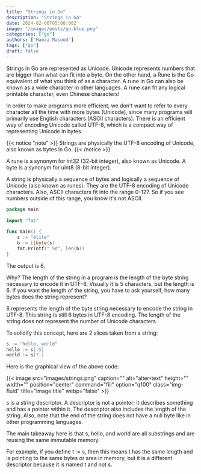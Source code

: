 ```yaml
---
title: "Strings in Go"
description: "Strings in Go"
date: 2024-02-06T05:00:00Z
image: "/images/posts/go-blue.png"
categories: ["go"]
authors: ["Hamza Masood"]
tags: ["go"]
draft: false
---
```

Strings in Go are represented as Unicode. Unicode represents numbers that are bigger than what can fit into a byte. On the other hand, a Rune is the Go equivalent of what you think of as a character. A rune in Go can also be known as a wide character in other languages. A rune can fit any logical printable character, even Chinese characters!

In order to make programs more efficient, we don't want to refer to every character all the time with more bytes (Unicode), since many programs will primarily use English characters (ASCII characters). There is an efficient way of encoding Unicode called UTF-8, which is a compact way of representing Unicode in bytes.

{{< notice "note" >}}
Strings are physically the UTF-8 encoding of Unicode, also known as bytes in Go.
{{< /notice >}}

A rune is a synonym for int32 (32-bit integer), also known as Unicode.
A byte is a synonym for uint8 (8-bit integer).

A string is physically a sequence of bytes and logically a sequence of Unicode (also known as runes). They are the UTF-8 encoding of Unicode characters. Also, ASCII characters fit into the range 0-127. So if you see numbers outside of this range, you know it's not ASCII.

```go
package main  
  
import "fmt"  
  
func main() {  
    s := "èlite"  
    b := []byte(s)  
    fmt.Printf(" %d", len(b))  
}
```
The output is 6.

Why? The length of the string in a program is the length of the byte string necessary to encode it in UTF-8. Visually it is 5 characters, but the length is 6. If you want the length of the string, you have to ask yourself, how many bytes does the string represent?

6 represents the length of the byte string necessary to encode the string in UTF-8. This string is still 6 bytes in UTF-8 encoding. The length of the string does not represent the number of Unicode characters.

To solidify this concept, here are 2 slices taken from a string:

```go
s := "hello, world"
hello := s[:5]
world := s[7:]
```
Here is the graphical view of the above code:

{{< image src="images/strings.png" caption="" alt="alter-text" height="" width="" position="center" command="fill" option="q100" class="img-fluid" title="image title" webp="false" >}}

s is a string descriptor. A descriptor is not a pointer; it describes something and has a pointer within it. The descriptor also includes the length of the string. Also, note that the end of the string does not have a null byte like in other programming languages.

The main takeaway here is that s, hello, and world are all substrings and are reusing the same immutable memory.

For example, if you define t := s, then this means t has the same length and is pointing to the same bytes or area in memory, but it is a different descriptor because it is named t and not s.
